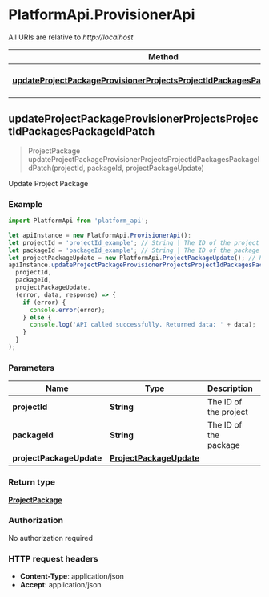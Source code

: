 # PlatformApi.ProvisionerApi

All URIs are relative to _http://localhost_

| Method                                                                                                                                                                 | HTTP request                                                       | Description            |
| ---------------------------------------------------------------------------------------------------------------------------------------------------------------------- | ------------------------------------------------------------------ | ---------------------- |
| [**updateProjectPackageProvisionerProjectsProjectIdPackagesPackageIdPatch**](ProvisionerApi.md#updateProjectPackageProvisionerProjectsProjectIdPackagesPackageIdPatch) | **PATCH** /provisioner/projects/{project_id}/packages/{package_id} | Update Project Package |

## updateProjectPackageProvisionerProjectsProjectIdPackagesPackageIdPatch

> ProjectPackage updateProjectPackageProvisionerProjectsProjectIdPackagesPackageIdPatch(projectId, packageId, projectPackageUpdate)

Update Project Package

### Example

```javascript
import PlatformApi from 'platform_api';

let apiInstance = new PlatformApi.ProvisionerApi();
let projectId = 'projectId_example'; // String | The ID of the project
let packageId = 'packageId_example'; // String | The ID of the package
let projectPackageUpdate = new PlatformApi.ProjectPackageUpdate(); // ProjectPackageUpdate |
apiInstance.updateProjectPackageProvisionerProjectsProjectIdPackagesPackageIdPatch(
  projectId,
  packageId,
  projectPackageUpdate,
  (error, data, response) => {
    if (error) {
      console.error(error);
    } else {
      console.log('API called successfully. Returned data: ' + data);
    }
  }
);
```

### Parameters

| Name                     | Type                                                | Description           | Notes |
| ------------------------ | --------------------------------------------------- | --------------------- | ----- |
| **projectId**            | **String**                                          | The ID of the project |
| **packageId**            | **String**                                          | The ID of the package |
| **projectPackageUpdate** | [**ProjectPackageUpdate**](ProjectPackageUpdate.md) |                       |

### Return type

[**ProjectPackage**](ProjectPackage.md)

### Authorization

No authorization required

### HTTP request headers

- **Content-Type**: application/json
- **Accept**: application/json
